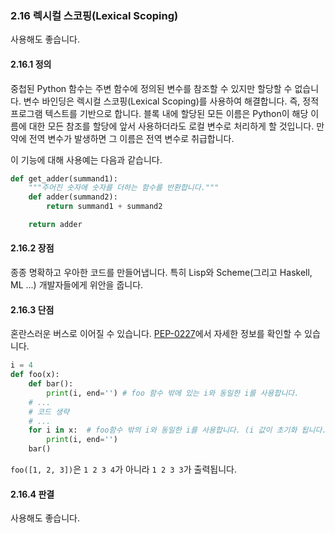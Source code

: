 <a id="s2.16-lexical-scoping"></a>
<a id="lexical-scoping"></a>
### 2.16 렉시컬 스코핑(Lexical Scoping)

사용해도 좋습니다.

<a id="s2.16.1-definition"></a>
#### 2.16.1 정의

중첩된 Python 함수는 주변 함수에 정의된 변수를 참조할 수 있지만 할당할 수 없습니다.
변수 바인딩은 렉시컬 스코핑(Lexical Scoping)를 사용하여 해결합니다. 즉, 정적 프로그램 텍스트를 기반으로 합니다. 블록 내에 할당된 모든 이름은 Python이 해당 이름에 대한 모든 참조를 할당에 앞서 사용하더라도 로컬 변수로 처리하게 할 것입니다. 만약에 전역 변수가 발생하면 그 이름은 전역 변수로 취급합니다.

이 기능에 대해 사용예는 다음과 같습니다.

```python
def get_adder(summand1):
    """주어진 숫자에 숫자를 더하는 함수를 반환합니다."""
    def adder(summand2):
        return summand1 + summand2

    return adder
```

<a id="s2.16.2-pros"></a>
#### 2.16.2 장점

종종 명확하고 우아한 코드를 만들어냅니다. 특히 Lisp와 Scheme(그리고 Haskell, ML ...) 개발자들에게 위안을 줍니다.

<a id="s2.16.3-cons"></a>
#### 2.16.3 단점

혼란스러운 버스로 이어질 수 있습니다. [PEP-0227](http://www.google.com/url?sa=D&q=http://www.python.org/dev/peps/pep-0227/)에서 자세한 정보를 확인할 수 있습니다.

```python
i = 4
def foo(x):
    def bar():
        print(i, end='') # foo 함수 밖에 있는 i와 동일한 i를 사용합니다.
    # ...
    # 코드 생략
    # ...
    for i in x:  # foo함수 밖의 i와 동일한 i를 사용합니다. (i 값이 초기화 됩니다.)
        print(i, end='')
    bar()
```

`foo([1, 2, 3])`은 `1 2 3 4`가 아니라 `1 2 3 3`가 출력됩니다.

<a id="s2.16.4-decision"></a>
#### 2.16.4 판결

사용해도 좋습니다.
